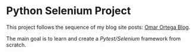 # Python Selenium Project

This project follows the sequence of my blog site posts: [Omar Ortega Blog](https://omarortega.blog).

The main goal is to learn and create a *Pytest/Selenium* framework from scratch.
